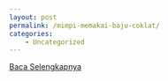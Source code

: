 ```yaml
---
layout: post
permalink: /mimpi-memakai-baju-coklat/
categories:
    - Uncategorized
---
```


[Baca Selengkapnya](/01)